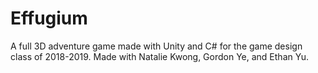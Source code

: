 # Effugium

A full 3D adventure game made with Unity and C# for the game design class of 2018-2019.  Made with Natalie Kwong, Gordon Ye, and Ethan Yu.

